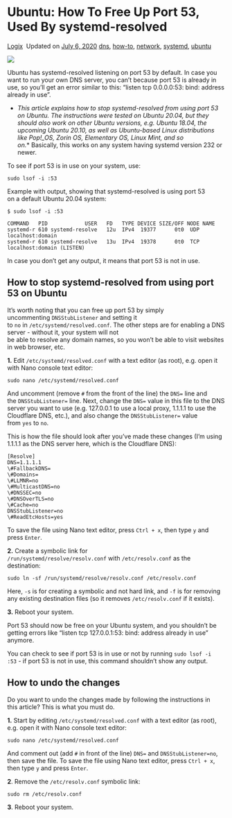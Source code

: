 # Ubuntu: How To Free Up Port 53, Used By systemd-resolved

[Logix](https://draft.blogger.com/profile/03026963810377267607)  Updated on [July 6, 2020](https://www.linuxuprising.com/2020/07/ubuntu-how-to-free-up-port-53-used-by.html) [dns](https://www.linuxuprising.com/search/label/dns?max-results=14), [how-to](https://www.linuxuprising.com/search/label/how-to?max-results=14), [network](https://www.linuxuprising.com/search/label/network?max-results=14), [systemd](https://www.linuxuprising.com/search/label/systemd?max-results=14), [ubuntu](https://www.linuxuprising.com/search/label/ubuntu?max-results=14)

[![](https://www.linuxuprising.com/ezoimgfmt/1.bp.blogspot.com/-WTci5YOGahk/XwNFanRo65I/AAAAAAAAEoo/nK88yA8-9KkkreY7b4TlOHfvJUfZI2SGACLcBGAsYHQ/s640/systemd-resolved-port-53.png?ezimgfmt=rs%3Adevice%2Frscb273-1)](https://www.linuxuprising.com/ezoimgfmt/1.bp.blogspot.com/-WTci5YOGahk/XwNFanRo65I/AAAAAAAAEoo/nK88yA8-9KkkreY7b4TlOHfvJUfZI2SGACLcBGAsYHQ/s640/systemd-resolved-port-53.png?ezimgfmt=rs%3Adevice%2Frscb273-1)

Ubuntu has systemd-resolved listening on port 53 by default. In case you want to run your own DNS server, you can’t because port 53 is already in use, so you’ll get an error similar to this: “listen tcp 0.0.0.0:53: bind: address already in use”.  

- *This article explains how to stop systemd-resolved from using port 53 on Ubuntu. The instructions were tested on Ubuntu 20.04, but they should also work on other Ubuntu versions, e.g. Ubuntu 18.04, the upcoming Ubuntu 20.10, as well as Ubuntu-based Linux distributions like Pop!_OS, Zorin OS, Elementary OS, Linux Mint, and so on.** Basically, this works on any system having systemd version 232 or newer. 

To see if port 53 is in use on your system, use:

```Plain
sudo lsof -i :53
```

Example with output, showing that systemd-resolved is using port 53  
on a default Ubuntu 20.04 system:  

```Plain
$ sudo lsof -i :53

COMMAND   PID            USER   FD   TYPE DEVICE SIZE/OFF NODE NAME
systemd-r 610 systemd-resolve   12u  IPv4  19377      0t0  UDP localhost:domain
systemd-r 610 systemd-resolve   13u  IPv4  19378      0t0  TCP localhost:domain (LISTEN)
```

In case you don’t get any output, it means that port 53 is not in use.  

## How to stop systemd-resolved from using port 53 on Ubuntu

It’s worth noting that you can free up port 53 by simply uncommenting `DNSStubListener` and setting it to `no` in `/etc/systemd/resolved.conf`. 
The other steps are for enabling a DNS server - without it, your system will not  
be able to resolve any domain names, so you won’t be able to visit websites in web browser, etc.  

**1.** Edit `/etc/systemd/resolved.conf` with a text editor (as root), e.g. open it with Nano console text editor:  

```Plain
sudo nano /etc/systemd/resolved.conf
```

And uncomment (remove `#` from the front of the line) the `DNS=` line and the `DNSStubListener=` line. Next, change the `DNS=` value in this file to the DNS server you want to use (e.g. 127.0.0.1 to use a local proxy, 1.1.1.1 to use the  
Cloudflare DNS, etc.), and also change the `DNSStubListener=` value from `yes` to `no`.

This is how the file should look after you’ve made these changes (I’m using 1.1.1.1 as the DNS server here, which is the Cloudflare DNS):  

```Plain
[Resolve]
DNS=1.1.1.1
\#FallbackDNS=
\#Domains=
\#LLMNR=no
\#MulticastDNS=no
\#DNSSEC=no
\#DNSOverTLS=no
\#Cache=no
DNSStubListener=no
\#ReadEtcHosts=yes
```

To save the file using Nano text editor, press `Ctrl + x`, then type `y` and press `Enter`.

**2.** Create a symbolic link for   
`/run/systemd/resolve/resolv.conf` with `/etc/resolv.conf` as the destination:  

```Plain
sudo ln -sf /run/systemd/resolve/resolv.conf /etc/resolv.conf
```

Here, `-s` is for creating a symbolic and not hard link, and `-f` is for removing any existing destination files (so it removes `/etc/resolv.conf` if it exists).

**3.** Reboot your system.

Port 53 should now be free on your Ubuntu system, and you shouldn’t be getting errors like “listen tcp 127.0.0.1:53: bind: address already in use” anymore.  

You can check to see if port 53 is in use or not by running `sudo lsof -i :53` - if port 53 is not in use, this command shouldn’t show any output.  

## How to undo the changes

Do you want to undo the changes made by following the instructions in  
this article? This is what you must do.  

**1.** Start by editing `/etc/systemd/resolved.conf` with a text editor (as root), e.g. open it with Nano console text editor:  

```Plain
sudo nano /etc/systemd/resolved.conf
```

And comment out (add `#` in front of the line) `DNS=` and `DNSStubListener=no`, then save the file. To save the file using Nano text editor, press `Ctrl + x`, then type `y` and press `Enter`.

**2**. Remove the `/etc/resolv.conf` symbolic link:  

```Plain
sudo rm /etc/resolv.conf
```

**3**. Reboot your system.
